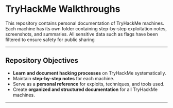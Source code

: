 # TryHackMe Walkthroughs

This repository contains personal documentation of TryHackMe machines. Each machine has its own folder containing step-by-step exploitation notes, screenshots, and summaries. All sensitive data such as flags have been filtered to ensure safety for public sharing

---

## Repository Objectives

- **Learn and document hacking processes** on TryHackMe systematically.  
- Maintain **step-by-step notes** for each machine.  
- Serve as a **personal reference** for exploits, techniques, and tools used.  
- Create **organized and structured documentation** for all TryHackMe machines.

---
